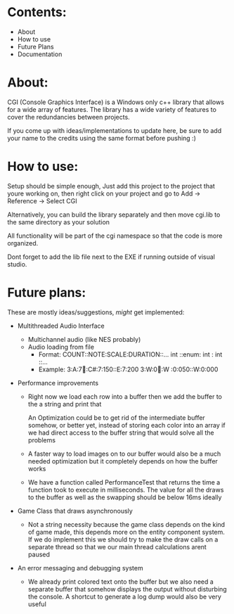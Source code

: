 # Contents:
* About
* How to use
* Future Plans
* Documentation

# About:
CGI (Console Graphics Interface) is a Windows only c++ library 
that allows for a wide array of features. The library has a 
wide variety of features to cover the redundancies between 
projects. 

If you come up with ideas/implementations to update here, be
sure to add your name to the credits using the same format 
before pushing :)

# How to use:
Setup should be simple enough, Just add this project to the
project that youre working on, then right click on your 
project and go to Add -> Reference -> Select CGI

Alternatively, you can build the library separately and then
move cgi.lib to the same directory as your solution

All functionality will be part of the cgi namespace so
that the code is more organized.

Dont forget to add the lib file next to the EXE if running
outside of visual studio.

# Future plans:

These are mostly ideas/suggestions, *might* get implemented:
* Multithreaded Audio Interface
	- Multichannel audio (like NES probably)
	- Audio loading from file
		- Format: 
			COUNT::NOTE:SCALE:DURATION::...
			 int ::enum: int :   int  ::...
		- Example:
			3:A:7:100::C#:7:150::E:7:200
			3:W:0:100::W :0:050::W:0:000

* Performance improvements
	- Right now we load each row into a buffer 
	  then we add the buffer to the a string and print that

	  An Optimization could be to get rid of the intermediate
	  buffer somehow, or better yet, instead of storing each
	  color into an array if we had direct access to the buffer
	  string that would solve all the problems

	- A faster way to load images on to our buffer would also
	  be a much needed optimization but it completely depends
	  on how the buffer works

	- We have a function called PerformanceTest that returns 
	  the time a function took to execute in milliseconds. 
	  The value for all the draws to the buffer as well as the 
	  swapping should be below 16ms ideally

* Game Class that draws asynchronously
	- Not a string necessity because the game class depends on 
	  the kind of game made, this depends more on the entity 
	  component system. If we do implement this we should try 
	  to make the draw calls on a separate thread so that we our 
	  main thread calculations arent paused

* An error messaging and debugging system
	- We already print colored text onto the buffer but we also
	  need a separate buffer that somehow displays the output 
	  without disturbing the console. A shortcut to generate a 
	  log dump would also be very useful
